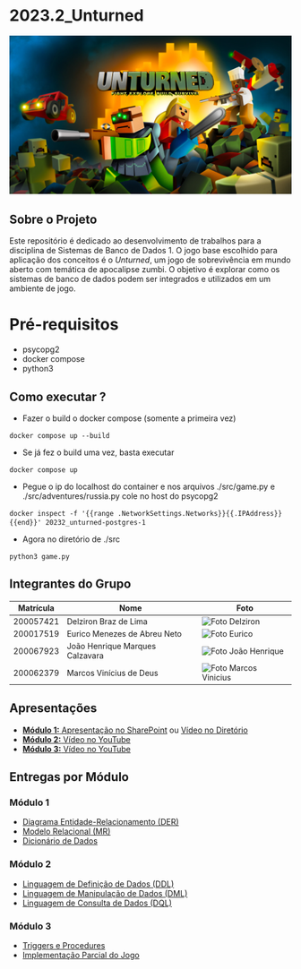 # 2023.2_Unturned

<p align="center">
  <img src="assets/unturned.jpg" alt="Unturned">
</p>

## Sobre o Projeto

Este repositório é dedicado ao desenvolvimento de trabalhos para a disciplina de Sistemas de Banco de Dados 1. O jogo base escolhido para aplicação dos conceitos é o _Unturned_, um jogo de sobrevivência em mundo aberto com temática de apocalipse zumbi. O objetivo é explorar como os sistemas de banco de dados podem ser integrados e utilizados em um ambiente de jogo.

# Pré-requisitos

* psycopg2
* docker compose
* python3

## Como executar ?

* Fazer o build o docker compose (somente a primeira vez)
```shell
docker compose up --build
```

* Se já fez o build uma vez, basta executar
```shell
docker compose up 
```

* Pegue o ip do localhost do container e nos arquivos ./src/game.py e ./src/adventures/russia.py cole no host do psycopg2
```shell
docker inspect -f '{{range .NetworkSettings.Networks}}{{.IPAddress}}{{end}}' 20232_unturned-postgres-1
```

* Agora no diretório de ./src
```shell
python3 game.py
```

## Integrantes do Grupo

| **Matrícula** | **Nome**                        | **Foto**                                                                                                   |
| ------------- | ------------------------------- | ---------------------------------------------------------------------------------------------------------- |
| 200057421     | Delziron Braz de Lima           | <img src="https://avatars.githubusercontent.com/DelzironBraz" width="75px;" alt="Foto Delziron"/>          |
| 200017519     | Eurico Menezes de Abreu Neto    | <img src="https://avatars.githubusercontent.com/EuricoAbreu" width="75px;" alt="Foto Eurico"/>             |
| 200067923     | João Henrique Marques Calzavara | <img src="https://avatars.githubusercontent.com/u/71076129?v=4" width="75px;" alt="Foto João Henrique"/>   |
| 200062379     | Marcos Vinícius de Deus         | <img src="https://avatars.githubusercontent.com/u/87666623?v=4" width="75px;" alt="Foto Marcos Vinicius"/> |

## Apresentações

- [**Módulo 1:** Apresentação no SharePoint](https://unbbr.sharepoint.com/:v:/s/Bancos1/EYwxobRqXIZKoffKm-LGR9QBVNREMPZuQ3zBR8UXwwaQcg?e=eVV8i8&nav=eyJyZWZlcnJhbEluZm8iOnsicmVmZXJyYWxBcHAiOiJTdHJlYW1XZWJBcHAiLCJyZWZlcnJhbFZpZXciOiJTaGFyZURpYWxvZyIsInJlZmVycmFsQXBwUGxhdGZvcm0iOiJXZWIiLCJyZWZlcnJhbE1vZGUiOiJ2aWV3In19) ou [Vídeo no Diretório](docs/apresentacoes)
- [**Módulo 2:** Vídeo no YouTube](https://youtu.be/djW7gptqLoQ)
- [**Módulo 3:** Vídeo no YouTube](https://youtu.be/L42dy9sB3yw)

## Entregas por Módulo

### Módulo 1

- [Diagrama Entidade-Relacionamento (DER)](docs/DER.md)
- [Modelo Relacional (MR)](docs/MR.md)
- [Dicionário de Dados](docs/DicionarioDeDados.md)

### Módulo 2

- [Linguagem de Definição de Dados (DDL)](sql/DDL.sql)
- [Linguagem de Manipulação de Dados (DML)](sql/DML.sql)
- [Linguagem de Consulta de Dados (DQL)](sql/DQL.sql)

### Módulo 3

- [Triggers e Procedures](sql/Trigger_Storage_Procedure.sql)
- [Implementação Parcial do Jogo](src/adventures/russia.py)
